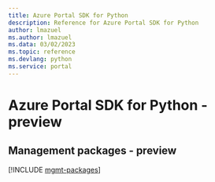```yaml
---
title: Azure Portal SDK for Python
description: Reference for Azure Portal SDK for Python
author: lmazuel
ms.author: lmazuel
ms.data: 03/02/2023
ms.topic: reference
ms.devlang: python
ms.service: portal
---
```

# Azure Portal SDK for Python - preview

## Management packages - preview
[!INCLUDE [mgmt-packages](portal-mgmt-index.md)]